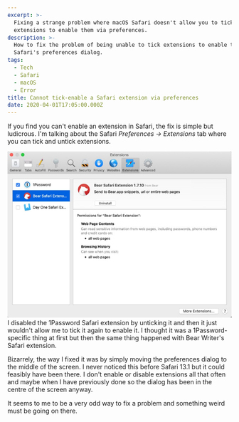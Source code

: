 ```yaml
---
excerpt: >-
  Fixing a strange problem where macOS Safari doesn't allow you to tick
  extensions to enable them via preferences.
description: >-
  How to fix the problem of being unable to tick extensions to enable them via
  Safari's preferences dialog.
tags:
  - Tech
  - Safari
  - macOS
  - Error
title: Cannot tick-enable a Safari extension via preferences
date: 2020-04-01T17:05:00.000Z
---
```

If you find you can't enable an extension in Safari, the fix is simple but ludicrous. I'm talking about the Safari *Preferences -> Extensions* tab where you can tick and untick extensions.

![Safari preferences, extensions dialog.](/assets/images/posts/2020/04/2020-04-01-safari-enable-extension-error.jpg "class=s66 right|@itemprop=image")I disabled the 1Password Safari extension by unticking it and then it just wouldn't allow me to tick it again to enable it. I thought it was a 1Password-specific thing at first but then the same thing happened with Bear Writer's Safari extension.

Bizarrely, the way I fixed it was by simply moving the preferences dialog to the middle of the screen. I never noticed this before Safari 13.1 but it could feasibly have been there. I don't enable or disable extensions all that often and maybe when I have previously done so the dialog has been in the centre of the screen anyway.

It seems to me to be a very odd way to fix a problem and something weird must be going on there.

